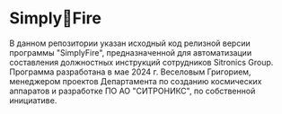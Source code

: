 # Simply🚀Fire
В данном репозитории указан исходный код релизной версии программы "SimplyFire", предназначенной для автоматизации составления должностных инструкций сотрудников Sitronics Group.
Программа разработана в мае 2024 г. Веселовым Григорием, менеджером проектов Департамента по созданию космических аппаратов и разработке ПО АО "СИТРОНИКС", по собственной инициативе.
